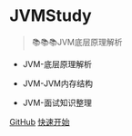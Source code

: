 
# JVMStudy

> 📚📚📚JVM底层原理解析

- JVM-底层原理解析
  
- JVM-JVM内存结构
  
- JVM-面试知识整理

[GitHub](https://github.com/shaoxiongdu/JVMStudy)
[快速开始](/?id=java学习笔记)
